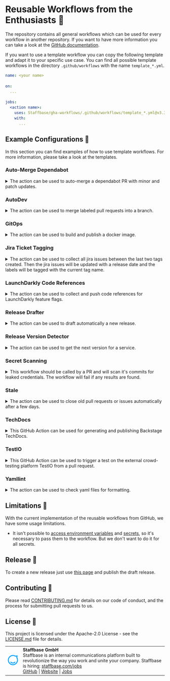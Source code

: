 # Reusable Workflows from the Enthusiasts 🎉

The repository contains all general workflows which can be used for every workflow in another repository.
If you want to have more information you can take a look at the [GitHub documentation][reusable-workflows].

If you want to use a template workflow you can copy the following template and adapt it to your specific use case.
You can find all possible template workflows in the directory `.github/workflows` with the name `template_*.yml`.

```yml
name: <your name>

on:
  ...

jobs:
  <action name>:
    uses: Staffbase/gha-workflows/.github/workflows/template_*.yml@v3.3.2
    with:
      ...
```

## Example Configurations 🔧

In this section you can find examples of how to use template workflows. For more information, please take a look at the templates.

### Auto-Merge Dependabot

<details>
<summary>The action can be used to auto-merge a dependabot PR with minor and patch updates.</summary>

The action is called by creating a PR. It is necessary that the repository is enabled for auto-merge.
Afterward the PR will be merged with the help of the merge queue if all required conditions of the repository are fulfilled.

⚠️ You can also force a merge of a PR. This means that the PR will immediately be merged.
If you want to enable the force merge, make sure that the app can bypass any protection rules.

```yml
name: Enable Dependabot Auto-Merge

on:
  pull_request:
    types: [opened]

jobs:
  dependabot:
    uses: Staffbase/gha-workflows/.github/workflows/template_automerge_dependabot.yml@v3.3.2
    with:
      # optional: ⚠️ only enable the force merge if you want to do the merge just now
      force: true
    secrets:
      # identifier of the GitHub App for authentication
      app_id: ${{ <your-app-id> }}
      # private key of the GitHub App
      private_key: ${{ <your-private-key> }}
```

</details>

### AutoDev

<details>
<summary>The action can be used to merge labeled pull requests into a branch.</summary>

```yml
name: Autodev
on:
  push:
    branches-ignore:
      - dev
  pull_request:
    types: [labeled, unlabeled, closed]

jobs:
  autodev:
    uses: Staffbase/gha-workflows/.github/workflows/template_autodev.yml@v3.3.2
    with:
      # optional: base branch from which the history originates, default: main
      base: master
      # optional: name of the dev branch, default: dev
      branch: your dev branch
      # optional: update status comment, default: false
      # if you want to change the message, please adapt 'success_comment' and/or 'failure_comment'
      comments: true
      # optional: update status label, default: false
      # if you want to change the labels, please adapt 'success_label' and/or 'failure_label'
      labels: true
      # optional: label which should trigger the action, default: dev
      label: deploy
      # optional: name of the user which does the commit, default: AutoDev Action
      user: your name
      # optional: mail of the user which does the commit, default: staffbot@staffbase.com
      email: your mail
      # optional: path relative to the repo root dir in which the GitOps action should be executed, default: .
      working-directory: ./my-service-folder
    secrets:
      # optional: access token to fetch the pull requests
      token: ${{ <your-token> }}
      # optional: identifier of the GitHub App for authentication
      app_id: ${{ <your-app-id> }}
      # optional: private key of the GitHub App 
      private_key: ${{ <your-private-key> }}
```
</details>

### GitOps

<details>
<summary>The action can be used to build and publish a docker image.</summary>

```yml
name: GitOps
on: [ push ]

jobs:
  gitops:
    uses: Staffbase/gha-workflows/.github/workflows/template_gitops.yml@v3.3.2
    with:
      # optional: list of build-time variables
      docker-build-args: |
        "any important args"
      # optional: generate provenance attestation for the build, default: false
      docker-build-provenance: "mode=min,inline-only=true"
      # optional: set the target stage to build
      docker-build-target: "any target"
      # optional: path to the Dockerfile, default: ./Dockerfile
      docker-file: <path-to-Dockerfile>
      # optional: name of the docker image, default: private/<repository_name>
      docker-image: <your-image>
      # optional: files which should be updated for dev
      gitops-dev: |-
        your files
      # optional: files which should be updated for stage
      gitops-stage: |-
        your files
      # optional: files which should be updated for prod
      gitops-prod: |-
        your files
    secrets:
      # optional: username for the docker registry
      docker-username: ${{ <your-docker-username> }}
      # optional: password for the docker registry
      docker-password: ${{ <your-docker-password> }}
      # optional: list of secrets to expose to the build (e.g., key=string, GIT_AUTH_TOKEN=mytoken)
      docker-build-secrets: |
        "${{ <your-secrets> }}"
      # optional: list of secret files to expose to the build (e.g., key=filename, MY_SECRET=./secret.txt)
      docker-build-secret-files: |
        "${{ <your-secret-files> }}"
      # optional: token to access the repository
      gitops-token: ${{ <your-gitops-token> }}
      # optional: gonosumdb environment variable
      gonosumdb: ${{ <your-gonosumdb> }}
```
</details>

### Jira Ticket Tagging

<details>
<summary>
The action can be used to collect all jira issues between the last two tags created.
Then the jira issues will be updated with a release date and the labels will be tagged with the current tag name.
</summary>

```yml
name: Annotate Jira Issues
on:
  push:
    tags: ['**']

jobs:
  jira_annotate:
    uses: Staffbase/gha-workflows/.github/workflows/template_jira_tagging.yml@v3.3.2
    with:
      # optional: name of the service to add as label, default: name of the repository
      name: 'component name'
      # optional: regex to match the tags
      tag-matcher: your regex
    secrets:
      # basic url for jira api
      jira-url: ${{ <your-url> }}
      # api token for jira usage
      jira-token: ${{ <your-token> }}
      # email of the api token owner
      jira-email: ${{ <your-email> }}
```
</details>

### LaunchDarkly Code References

<details>
<summary>
The action can be used to collect and push code references for LaunchDarkly feature flags.
</summary>

```yml
name: Find LaunchDarkly flag code references
on:
  push:
    branches:
      - main

jobs:
  ld_code_references:
    uses: Staffbase/gha-workflows/.github/workflows/template_launchdarkly_code_references.yml@v3.3.2
    with:
      # optional: key of the LD project, default: default
      project-key: 'my-project'
    secrets:
      # LD access token with correct access rights
      access-token: ${{ <your-access-token> }}
```
</details>

### Release Drafter

<details>
<summary>The action can be used to draft automatically a new release.</summary>

If you want to use the template action please note that you must have the configuration file `.github/release-drafter.yml`.
More information on how to configure this file can be found [here](https://github.com/marketplace/actions/release-drafter#configuration).

```yml
name: Release Drafter

on:
  push:
    branches:
      - main

jobs:
  update_release_draft:
    uses: Staffbase/gha-workflows/.github/workflows/template_release_drafter.yml@v3.3.2
    with: 
      # optional: name of the release
      name: Version X.Y.Z
      # optional: should the release be published, default: false
      publish: true
      # optional: tag name of the release
      tag: vX.Y.Z
      # optional: version to be associated with the release
      version: X.Y.Z
```
</details>

### Release Version Detector

<details>
<summary>The action can be used to get the next version for a service.</summary>

The new version is in the format `YEAR.WEEK.COUNTER`. You will get the version as output with the key `new_version` and the new tag with the key `new_tag`.
You can remove all other version resolver from your configuration.

```yml
name: Release Version Detector

on:
  push:
    branches:
      - main

jobs:
  new_version:
    uses: Staffbase/gha-workflows/.github/workflows/template_release_version.yml@v3.3.2
```

You could use the action in combination with the reusable release drafter.
Make sure to add the following lines to update the week number correctly for a draft release.

```yml
on:
  schedule:
    # run every Monday at midnight and every new year to ensure the draft release have the correct week number
    - cron: '0 0 * * 1'
    - cron: '0 0 1 1 *'
```
</details>
  
### Secret Scanning
  
<details>
<summary>This workflow should be called by a PR and will scan it's commits for leaked credentials. The workflow will fail if any results are found.</summary>

```yml
name: Secret Scan

on: [pull_request]

jobs:
  trufflehog:
    uses: Staffbase/gha-workflows/.github/workflows/template_secret_scan.yml@v3.3.2
```
</details>

### Stale

<details>
<summary>The action can be used to close old pull requests or issues automatically after a few days.</summary>

```yml
name: Stale PRs

on:
  schedule:
    - cron: "0 0 * * 1-5"

jobs:
  stale:
    uses: Staffbase/gha-workflows/.github/workflows/template_stale.yml@v3.3.2
    with:
      # optional: comment on the stale pull request while closed, default: This stale PR was closed because there was no activity.
      close-pr-message: your message
      # optional: idle number of days before marking pull requests stale, default: 60
      days-before-pr-stale: 30
      # optional: delete branch after closing the pull request, default: true
      delete-branch: false
      # optional: labels on pull requests exempted from stale
      exempt-pr-labels: your labels
      # optional: label to apply on staled pull requests, default: stale
      stale-pr-label: staling
      # optional: comment on the staled pull request, default: This PR has been automatically marked as stale because there has been no recent activity in the last 60 days. It will be closed in 7 days if no further activity occurs such as removing the label.
      stale-pr-message: your message
```
</details>

### TechDocs

<details>
<summary>This GitHub Action can be used for generating and publishing Backstage TechDocs.</summary>

```yml
name: TechDocs

on:
  push:
    branches:
      - 'main'
    paths:
      - "docs/**"
      - "mkdocs.yml"
      - ".github/workflows/techdocs.yaml"

jobs:
  techdocs:
    uses: Staffbase/gha-workflows/.github/workflows/template_techdocs.yml@v3.3.2
    with:
      # optional: kind of the Backstage entity, default: Component
      # ref: https://backstage.io/docs/features/software-catalog/descriptor-format#contents
      entity-kind: Component
      # optional: name of the Backstage entity, default: repository name
      entity-name: custom-entity-name
      # optional: list of space separated additional python plugins to install
      additional-plugins: 'mkdocs-minify-plugin\>=0.3'
    secrets:
      # optional: specifies an Azure Storage account name
      azure-account-name: ${{ secrets.TECHDOCS_AZURE_ACCOUNT_NAME }}
      # optional: specifies the access key associated with the storage account
      azure-account-key: ${{ secrets.TECHDOCS_AZURE_ACCESS_KEY }}
```
</details>

### TestIO

<details>

<summary>This GitHub Action can be used to trigger a test on the external crowd-testing platform TestIO from a pull request.</summary>

```yml
name: TestIO - Trigger test from PR
on:
  issue_comment:
    types: [created, edited]

jobs:
  trigger-testio-test:
    uses: Staffbase/gha-workflows/.github/workflows/template_testio_trigger_test.yml@v3.3.2
    with:
      # optional: the slug you received from TestIO, defaults to 'staffbase'
      testio-slug: your TestIO slug
      # ID of the product on the TestIO platform to which the triggered test should be assigned to
      testio-product-id: your product ID
    secrets:
      # GitHub token to be used for commenting in a PR
      github-token: ${{ secrets.GITHUB_TOKEN }}
      # TestIO token of a user for which the triggered test is created 
      testio-token: ${{ secrets.TESTIO_TOKEN }}
```

</details>

### Yamllint

<details>
<summary>The action can be used to check yaml files for formatting.</summary>

```yml
name: YAMLlint

on:
  push:
    branches:
      - '**'
    tags-ignore:
      - '**'

jobs:
  yamllint:
    uses: Staffbase/gha-workflows/.github/workflows/template_yaml.yml@v3.3.2
    with:
      # optional: name of the running action, default: yamllint / yamllint
      action-name: your name
      # optional: path which files should be checked recursively, default: .
      target-path: your path
```
</details>

## Limitations 🚧

With the current implementation of the reusable workflows from GitHub, we have some usage limitations.

- It isn't possible to [access environment variables][reusable-workflow-env] and [secrets][reusable-workflow-secrets], so it's necessary to pass them to the workflow. But we don't want to do it for all secrets.

## Release 🔖

To create a new release just use [this page][release-new] and publish the draft release.

## Contributing 👥

Please read [CONTRIBUTING.md](CONTRIBUTING.md) for details on our code of conduct, and the process for submitting pull requests to us.

## License 📄

This project is licensed under the Apache-2.0 License - see the [LICENSE.md](LICENSE) file for details.
  
<table>
  <tr>
    <td>
      <img src="docs/assets/images/staffbase.png" alt="Staffbase GmbH" width="96" />
    </td>
    <td>
      <b>Staffbase GmbH</b>
      <br />Staffbase is an internal communications platform built to revolutionize the way you work and unite your company. Staffbase is hiring: <a href="https://staffbase.com/jobs/" target="_blank" rel="noreferrer">staffbase.com/jobs</a>
      <br /><a href="https://github.com/Staffbase" target="_blank" rel="noreferrer">GitHub</a> | <a href="https://staffbase.com/" target="_blank" rel="noreferrer">Website</a> | <a href="https://staffbase.com/jobs/" target="_blank" rel="noreferrer">Jobs</a>
    </td>
  </tr>
</table>

[reusable-workflows]: https://docs.github.com/en/actions/learn-github-actions/reusing-workflows
[release-new]: https://github.com/Staffbase/gha-workflows/releases
[reusable-workflow-secrets]: https://github.com/orgs/community/discussions/17554
[reusable-workflow-env]: https://github.com/orgs/community/discussions/26671
